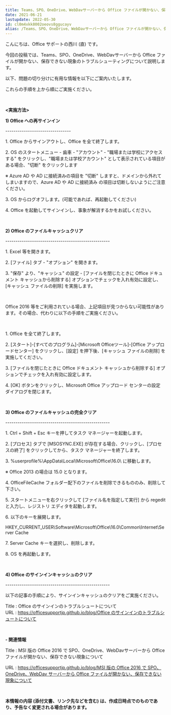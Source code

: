 ```yaml
---
title: Teams、SPO、OneDrive、WebDavサーバーから Office ファイルが開かない、保存できない現象のトラブルシューティングについて
date: 2021-06-21
lastupdate: 2022-05-30
id: cl0m4xkk8002oeovs8ggucayv
alias: /Teams、SPO、OneDrive、WebDavサーバーから Office ファイルが開かない、保存できない現象のトラブルシューティングについて/
---
```


こんにちは、Office サポートの西川 (直) です。  
  
今回の投稿では、Teams、SPO、OneDrive、WebDavサーバーから Office ファイルが開かない、保存できない現象のトラブルシューティングについて説明します。

以下、問題の切り分けに有用な情報を以下にご案内いたします。

これらの手順を上から順にご実施ください。

<br>

**<実施方法>**

**1) Office への再サインイン**

\--------------------------------

1\. Office からサインアウトし、Office を全て終了します。

2\. OS のスタートメニュー - 歯車 - "アカウント" - "職場または学校にアクセスする" をクリックし、"職場または学校アカウント" として表示されている項目がある場合、"切断" をクリックします

※ Azure AD や AD に接続済みの項目を "切断" しますと、ドメインから外れてしまいますので、Azure AD や AD に接続済み の項目は切断しないようにご注意ください。

3\. OS からログオフします。(可能であれば、再起動してください)

4\. Office を起動してサインインし、事象が解消するかをお試しください。


<br>

**2) Office のファイルキャッシュクリア**

\---------------------------------------------------

1\. Excel 等を開きます。

2\. \[ファイル\] タブ - "オプション" を開きます。

3\. "保存" より、"キャッシュ" の設定 - \[ファイルを閉じたときに Office ドキュメント キャッシュから削除する\] オプションでチェックを入れ有効に設定し、\[キャッシュ ファイルの削除\] を実施します。

<br>

Office 2016 等をご利用されている場合、上記項目が見つからない可能性があります。その場合、代わりに以下の手順をご実施ください。

<br>

1\. Office を全て終了します。

2\. \[スタート\]-\[すべてのプログラム\]-\[Microsoft Officeツール\]-\[Office アップロードセンター\] をクリックし、\[設定\] を押下後、\[キャッシュ ファイルの削除\] を実施してください。

3\. \[ファイルを閉じたときに Office ドキュメント キャッシュから削除する\] オプションでチェックを入れ有効に設定します。

4\. \[OK\] ボタンをクリックし、Microsoft Office アップロード センターの設定 ダイアログを閉じます。  

<br>

**3) Office のファイルキャッシュの完全クリア**

\---------------------------------------------------

1\. Ctrl + Shift + Esc キーを押してタスク マネージャーを起動します。

2\. \[プロセス\] タブで \[MSOSYNC.EXE\] が存在する場合、クリックし、\[プロセスの終了\] をクリックしてから、タスク マネージャーを終了します。

3\. %userprofile%\\AppData\\Local\\Microsoft\\Office\\16.0\\ に移動します。

※ Office 2013 の場合は 15.0 となります。

4\. OfficeFileCache フォルダー配下のファイルを削除できるもののみ、削除して下さい。

5\. スタートメニューを右クリックして \[ファイル名を指定して実行\] から regedit と入力し、レジストリ エディタを起動します。

6\. 以下のキーを展開します。

HKEY\_CURRENT\_USER\\Software\\Microsoft\\Office\\16.0\\Common\\Internet\\Server Cache

7\. Server Cache キーを選択し、削除します。

8\. OS を再起動します。  

<br>

**4) Office のサインインキャッシュのクリア**

\---------------------------------------------------

以下の記事の手順により、サインインキャッシュのクリアをご実施ください。

Title : Office のサインインのトラブルシュートについて  
URL : [https://officesupportjp.github.io/blog/Office のサインインのトラブルシュートについて](https://officesupportjp.github.io/blog/Office%20%E3%81%AE%E3%82%B5%E3%82%A4%E3%83%B3%E3%82%A4%E3%83%B3%E3%81%AE%E3%83%88%E3%83%A9%E3%83%96%E3%83%AB%E3%82%B7%E3%83%A5%E3%83%BC%E3%83%88%E3%81%AB%E3%81%A4%E3%81%84%E3%81%A6/)

<br>

**\- 関連情報**

Title : MSI 版の Office 2016 で SPO、OneDrive、WebDavサーバーから Office ファイルが開かない、保存できない現象について

URL : [https://officesupportjp.github.io/blog/MSI 版の Office 2016 で SPO、OneDrive、WebDav サーバーから Office ファイルが開かない、保存できない現象について](https://officesupportjp.github.io/blog/MSI%20%E7%89%88%E3%81%AE%20Office%202016%20%E3%81%A7%20SPO%E3%80%81OneDrive%E3%80%81WebDav%E3%82%B5%E3%83%BC%E3%83%90%E3%83%BC%E3%81%8B%E3%82%89%20Office%20%E3%83%95%E3%82%A1%E3%82%A4%E3%83%AB%E3%81%8C%E9%96%8B%E3%81%8B%E3%81%AA%E3%81%84%E3%80%81%E4%BF%9D%E5%AD%98%E3%81%A7%E3%81%8D%E3%81%AA%E3%81%84%E7%8F%BE%E8%B1%A1%E3%81%AB%E3%81%A4%E3%81%84%E3%81%A6/)

<br>

**本情報の内容 (添付文書、リンク先などを含む) は、作成日時点でのものであり、予告なく変更される場合があります。**